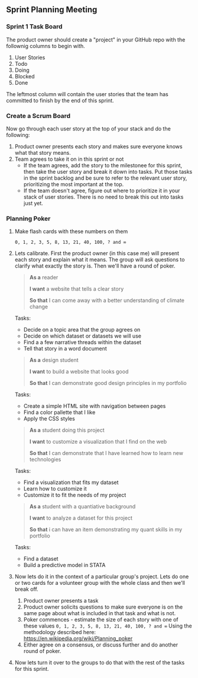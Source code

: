 ## Sprint Planning Meeting

### Sprint 1 Task Board

The product owner should create a "project" in your GitHub repo with the follownig columns to begin with.

1. User Stories 
2. Todo
3. Doing
4. Blocked
5. Done

The leftmost column will contain the user stories that the team has committed to finish by the end of this sprint.

### Create a Scrum Board

Now go through each user story at the top of your stack and do the following: 

1. Product owner presents each story and makes sure everyone knows what that story means.
2. Team agrees to take it on in this sprint or not
	* If the team agrees, add the story to the milestonee for this sprint, then take the user story and break it down into tasks. Put those tasks in the sprint backlog and be sure to refer to the relevant user story, prioritizing the most important at the top.
	* If the team doesn't agree, figure out where to prioritize it in your stack of user stories. There is no need to break this out into tasks just yet.

### Planning Poker

1. Make flash cards with these numbers on them

 	`0, 1, 2, 3, 5, 8, 13, 21, 40, 100, ? and ∞`

2. Lets calibrate. First the product owner (in this case me) will present each story and explain what it means. The group will ask questions to clarify what exactly the story is. Then we'll have a round of poker.

	> **As a** reader
	>
	> **I want** a website that tells a clear story
	>
	> **So that** I can come away with a better understanding of climate change
	
	Tasks:

	- Decide on a topic area that the group agrees on
	- Decide on which dataset or datasets we will use
	- Find a a few narrative threads within the dataset
	- Tell that story in a word document


	> **As a** design student
	>
	> **I want** to build a website that looks good
	>
	> **So that** I can demonstrate good design principles in my portfolio
	
	Tasks:

	- Create a simple HTML site with navigation between pages
	- Find a color pallette that I like
	- Apply the CSS styles


	> **As a** student doing this project
	>
	> **I want** to customize a visualization that I find on the web
	>
	> **So that** I can demonstrate that I have learned how to learn new technologies
	
	Tasks:
	
	- Find a visualization that fits my dataset
	- Learn how to customize it
	- Customize it to fit the needs of my project

	> **As a** student with a quantiative background
	>
	> **I want** to analyze a dataset for this project
	>
	> **So that** i can have an item demonstrating my quant skills in my portfolio
	
	Tasks:
	
	- Find a dataset
	- Build a predictive model in STATA
1. Now lets do it in the context of a particular group's project. Lets do one or two cards for a volunteer group with the whole class and then we'll break off.
	1. Product owner presents a task
	2. Product owner solicits questions to make sure everyone is on the same page about what is included in that task and what is not.
	3. Poker commences - estimate the size of each story with one of these values
 	`0, 1, 2, 3, 5, 8, 13, 21, 40, 100, ? and ∞` Using the methodology described here: 	https://en.wikipedia.org/wiki/Planning_poker
	4. Either agree on a consensus, or discuss further and do another round of poker.
2. Now lets turn it over to the groups to do that with the rest of the tasks for this sprint.


